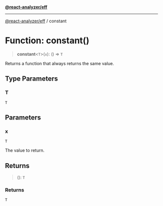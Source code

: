 [**@react-analyzer/eff**](../README.md)

***

[@react-analyzer/eff](../README.md) / constant

# Function: constant()

> **constant**\<`T`\>(`x`): () => `T`

Returns a function that always returns the same value.

## Type Parameters

### T

`T`

## Parameters

### x

`T`

The value to return.

## Returns

> (): `T`

### Returns

`T`
